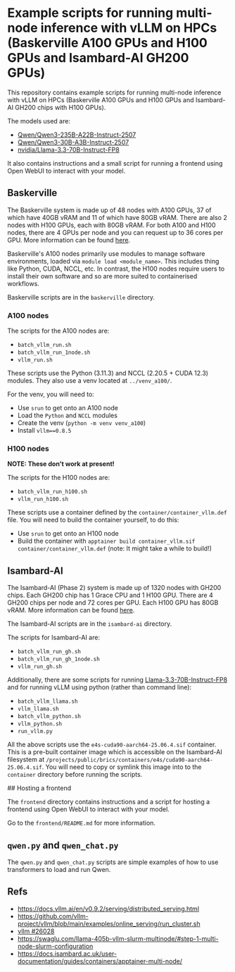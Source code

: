# Example scripts for running multi-node inference with vLLM on HPCs (Baskerville A100 GPUs and H100 GPUs and Isambard-AI GH200 GPUs)

This repository contains example scripts for running multi-node inference with vLLM on HPCs (Baskerville A100 GPUs and H100 GPUs and Isambard-AI GH200 chips with H100 GPUs).

The models used are:
- [Qwen/Qwen3-235B-A22B-Instruct-2507](https://huggingface.co/Qwen/Qwen3-235B-A22B-Instruct-2507) 
- [Qwen/Qwen3-30B-A3B-Instruct-2507](https://huggingface.co/Qwen/Qwen3-30B-A3B-Instruct-2507)
- [nvidia/Llama-3.3-70B-Instruct-FP8](https://huggingface.co/nvidia/Llama-3.3-70B-Instruct-FP8)

It also contains instructions and a small script for running a frontend using Open WebUI to interact with your model.

## Baskerville

The Baskerville system is made up of 48 nodes with A100 GPUs, 37 of which have 40GB vRAM and 11 of which have 80GB vRAM. 
There are also 2 nodes with H100 GPUs, each with 80GB vRAM. 
For both A100 and H100 nodes, there are 4 GPUs per node and you can request up to 36 cores per GPU.
More information can be found [here](https://docs.baskerville.ac.uk/system/).

Baskerville's A100 nodes primarily use modules to manage software environments, loaded via `module load <module_name>`. This includes thing like Python, CUDA, NCCL, etc.
In contrast, the H100 nodes require users to install their own software and so are more suited to containerised workflows.

Baskerville scripts are in the `baskerville` directory.

### A100 nodes

The scripts for the A100 nodes are:
- `batch_vllm_run.sh`
- `batch_vllm_run_1node.sh`
- `vllm_run.sh`

These scripts use the Python (3.11.3) and NCCL (2.20.5 + CUDA 12.3) modules.
They also use a venv located at `../venv_a100/`.

For the venv, you will need to:
- Use `srun` to get onto an A100 node
- Load the `Python` and `NCCL` modules 
- Create the venv (`python -m venv venv_a100`) 
- Install `vllm==0.8.5`

### H100 nodes

**NOTE: These don't work at present!**

The scripts for the H100 nodes are:
- `batch_vllm_run_h100.sh`
- `vllm_run_h100.sh`

These scripts use a container defined by the `container/container_vllm.def` file.
You will need to build the container yourself, to do this:
- Use `srun` to get onto an H100 node
- Build the container with `apptainer build container_vllm.sif container/container_vllm.def` (note: It might take a while to build!)

## Isambard-AI

The Isambard-AI (Phase 2) system is made up of 1320 nodes with GH200 chips. Each GH200 chip has 1 Grace CPU and 1 H100 GPU. There are 4 GH200 chips per node and 72 cores per GPU. 
Each H100 GPU has 80GB vRAM. 
More information can be found [here](https://docs.isambard.ac.uk/system/).

The Isambard-AI scripts are in the `isambard-ai` directory.

The scripts for Isambard-AI are:
- `batch_vllm_run_gh.sh`
- `batch_vllm_run_gh_1node.sh`
- `vllm_run_gh.sh`

Additionally, there are some scripts for running [Llama-3.3-70B-Instruct-FP8](https://huggingface.co/nvidia/Llama-3.3-70B-Instruct-FP8) and for running vLLM using python (rather than command line):
- `batch_vllm_llama.sh`
- `vllm_llama.sh`
- `batch_vllm_python.sh`
- `vllm_python.sh`
- `run_vllm.py`

All the above scripts use the `e4s-cuda90-aarch64-25.06.4.sif` container.
This is a pre-built container image which is accessible on the Isambard-AI filesystem at `/projects/public/brics/containers/e4s/cuda90-aarch64-25.06.4.sif`.
You will need to copy or symlink this image into to the `container` directory before running the scripts.

## Hosting a frontend

The `frontend` directory contains instructions and a script for hosting a frontend using Open WebUI to interact with your model.

Go to the `frontend/README.md` for more information.

## `qwen.py` and `qwen_chat.py`

The `qwen.py` and `qwen_chat.py` scripts are simple examples of how to use transformers to load and run Qwen. 

## Refs

- https://docs.vllm.ai/en/v0.9.2/serving/distributed_serving.html
- https://github.com/vllm-project/vllm/blob/main/examples/online_serving/run_cluster.sh
- [vllm #26028](https://github.com/vllm-project/vllm/issues/26028)
- https://swaglu.com/llama-405b-vllm-slurm-multinode/#step-1-multi-node-slurm-configuration
- https://docs.isambard.ac.uk/user-documentation/guides/containers/apptainer-multi-node/
